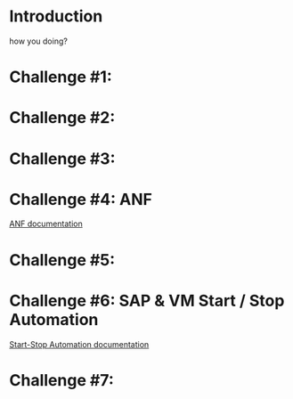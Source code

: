 # Introduction

how you doing?


# Challenge #1:  
# Challenge #2: 
# Challenge #3: 
# Challenge #4: ANF

[ANF documentation](https://github.com/Microsoft-SAPonAzure-OpenHack/Learning-the-OpenHack-Way/tree/main/04-ANF)

# Challenge #5: 

# Challenge #6: SAP & VM Start / Stop Automation

[Start-Stop Automation documentation](https://github.com/Microsoft-SAPonAzure-OpenHack/SAPOH/blob/main/06-Start-Stop-Automation)

# Challenge #7: 
